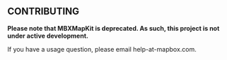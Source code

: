 CONTRIBUTING
------------

**Please note that MBXMapKit is deprecated. As such, this project is not under active development.**

If you have a usage question, please email help-at-mapbox.com. 
